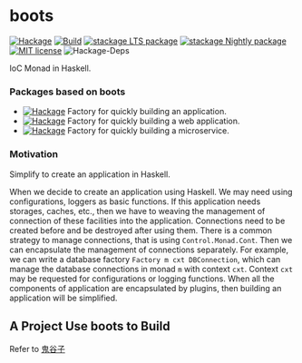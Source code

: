 # boots

[![Hackage](https://img.shields.io/hackage/v/boots.svg?logo=haskell)](https://hackage.haskell.org/package/boots)
[![Build](https://img.shields.io/travis/leptonyu/boots.svg?logo=travis)](https://travis-ci.org/leptonyu/boots)
[![stackage LTS package](http://stackage.org/package/boots/badge/lts)](http://stackage.org/lts/package/boots)
[![stackage Nightly package](http://stackage.org/package/boots/badge/nightly)](http://stackage.org/nightly/package/boots)
[![MIT license](https://img.shields.io/badge/license-MIT-blue.svg)](https://github.com/leptonyu/boots/blob/master/boots/LICENSE)
![Hackage-Deps](https://img.shields.io/hackage-deps/v/boots)

IoC Monad in Haskell.

### Packages based on boots

- [![Hackage](https://img.shields.io/badge/boots-app-orange)](https://hackage.haskell.org/package/boots-app) Factory for quickly building an application.
- [![Hackage](https://img.shields.io/badge/boots-web-orange)](https://hackage.haskell.org/package/boots-web) Factory for quickly building a web application.
- [![Hackage](https://img.shields.io/badge/boots-cloud-orange)](https://hackage.haskell.org/package/boots-cloud) Factory for quickly building a microservice.


### Motivation

Simplify to create an application in Haskell.

When we decide to create an application using Haskell. We may need using configurations, loggers as basic functions. If this application needs storages, caches, etc., then we have to weaving the management of connection of these facilities into the application. Connections need to be created before and be destroyed after using them. There is a common strategy to manage connections, that is using `Control.Monad.Cont`. Then we can encapsulate the management of connections separately. For example, we can write a database factory `Factory m cxt DBConnection`, which can manage the database connections in monad `m` with context `cxt`. Context `cxt` may be requested for configurations or logging functions. When all the components of application are encapsulated by plugins, then building an application will be simplified.

## A Project Use boots to Build

Refer to [鬼谷子](https://github.com/leptonyu/guiguzi)
